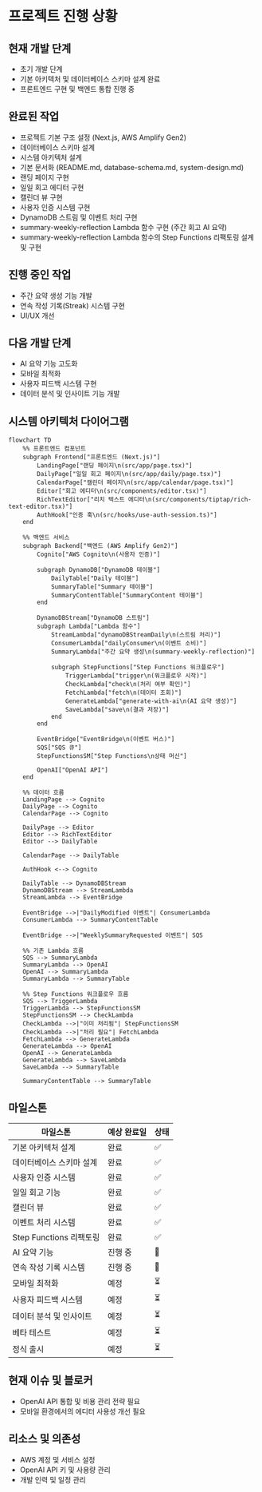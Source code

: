 # 프로젝트 진행 상황

## 현재 개발 단계
- 초기 개발 단계
- 기본 아키텍처 및 데이터베이스 스키마 설계 완료
- 프론트엔드 구현 및 백엔드 통합 진행 중

## 완료된 작업
- 프로젝트 기본 구조 설정 (Next.js, AWS Amplify Gen2)
- 데이터베이스 스키마 설계
- 시스템 아키텍처 설계
- 기본 문서화 (README.md, database-schema.md, system-design.md)
- 랜딩 페이지 구현
- 일일 회고 에디터 구현
- 캘린더 뷰 구현
- 사용자 인증 시스템 구현
- DynamoDB 스트림 및 이벤트 처리 구현
- summary-weekly-reflection Lambda 함수 구현 (주간 회고 AI 요약)
- summary-weekly-reflection Lambda 함수의 Step Functions 리팩토링 설계 및 구현

## 진행 중인 작업
- 주간 요약 생성 기능 개발
- 연속 작성 기록(Streak) 시스템 구현
- UI/UX 개선

## 다음 개발 단계
- AI 요약 기능 고도화
- 모바일 최적화
- 사용자 피드백 시스템 구현
- 데이터 분석 및 인사이트 기능 개발

## 시스템 아키텍처 다이어그램

```mermaid
flowchart TD
    %% 프론트엔드 컴포넌트
    subgraph Frontend["프론트엔드 (Next.js)"]
        LandingPage["랜딩 페이지\n(src/app/page.tsx)"]
        DailyPage["일일 회고 페이지\n(src/app/daily/page.tsx)"]
        CalendarPage["캘린더 페이지\n(src/app/calendar/page.tsx)"]
        Editor["회고 에디터\n(src/components/editor.tsx)"]
        RichTextEditor["리치 텍스트 에디터\n(src/components/tiptap/rich-text-editor.tsx)"]
        AuthHook["인증 훅\n(src/hooks/use-auth-session.ts)"]
    end

    %% 백엔드 서비스
    subgraph Backend["백엔드 (AWS Amplify Gen2)"]
        Cognito["AWS Cognito\n(사용자 인증)"]
        
        subgraph DynamoDB["DynamoDB 테이블"]
            DailyTable["Daily 테이블"]
            SummaryTable["Summary 테이블"]
            SummaryContentTable["SummaryContent 테이블"]
        end
        
        DynamoDBStream["DynamoDB 스트림"]
        subgraph Lambda["Lambda 함수"]
            StreamLambda["dynamoDBStreamDaily\n(스트림 처리)"]
            ConsumerLambda["dailyConsumer\n(이벤트 소비)"]
            SummaryLambda["주간 요약 생성\n(summary-weekly-reflection)"]
            
            subgraph StepFunctions["Step Functions 워크플로우"]
                TriggerLambda["trigger\n(워크플로우 시작)"]
                CheckLambda["check\n(처리 여부 확인)"]
                FetchLambda["fetch\n(데이터 조회)"]
                GenerateLambda["generate-with-ai\n(AI 요약 생성)"]
                SaveLambda["save\n(결과 저장)"]
            end
        end
        
        EventBridge["EventBridge\n(이벤트 버스)"]
        SQS["SQS 큐"]
        StepFunctionsSM["Step Functions\n상태 머신"]
        
        OpenAI["OpenAI API"]
    end

    %% 데이터 흐름
    LandingPage --> Cognito
    DailyPage --> Cognito
    CalendarPage --> Cognito
    
    DailyPage --> Editor
    Editor --> RichTextEditor
    Editor --> DailyTable
    
    CalendarPage --> DailyTable
    
    AuthHook <--> Cognito
    
    DailyTable --> DynamoDBStream
    DynamoDBStream --> StreamLambda
    StreamLambda --> EventBridge
    
    EventBridge -->|"DailyModified 이벤트"| ConsumerLambda
    ConsumerLambda --> SummaryContentTable
    
    EventBridge -->|"WeeklySummaryRequested 이벤트"| SQS
    
    %% 기존 Lambda 흐름
    SQS --> SummaryLambda
    SummaryLambda --> OpenAI
    OpenAI --> SummaryLambda
    SummaryLambda --> SummaryTable
    
    %% Step Functions 워크플로우 흐름
    SQS --> TriggerLambda
    TriggerLambda --> StepFunctionsSM
    StepFunctionsSM --> CheckLambda
    CheckLambda -->|"이미 처리됨"| StepFunctionsSM
    CheckLambda -->|"처리 필요"| FetchLambda
    FetchLambda --> GenerateLambda
    GenerateLambda --> OpenAI
    OpenAI --> GenerateLambda
    GenerateLambda --> SaveLambda
    SaveLambda --> SummaryTable
    
    SummaryContentTable --> SummaryTable
```

## 마일스톤
| 마일스톤 | 예상 완료일 | 상태 |
|---------|------------|------|
| 기본 아키텍처 설계 | 완료 | ✅ |
| 데이터베이스 스키마 설계 | 완료 | ✅ |
| 사용자 인증 시스템 | 완료 | ✅ |
| 일일 회고 기능 | 완료 | ✅ |
| 캘린더 뷰 | 완료 | ✅ |
| 이벤트 처리 시스템 | 완료 | ✅ |
| Step Functions 리팩토링 | 완료 | ✅ |
| AI 요약 기능 | 진행 중 | 🔄 |
| 연속 작성 기록 시스템 | 진행 중 | 🔄 |
| 모바일 최적화 | 예정 | ⏳ |
| 사용자 피드백 시스템 | 예정 | ⏳ |
| 데이터 분석 및 인사이트 | 예정 | ⏳ |
| 베타 테스트 | 예정 | ⏳ |
| 정식 출시 | 예정 | ⏳ |

## 현재 이슈 및 블로커
- OpenAI API 통합 및 비용 관리 전략 필요
- 모바일 환경에서의 에디터 사용성 개선 필요

## 리소스 및 의존성
- AWS 계정 및 서비스 설정
- OpenAI API 키 및 사용량 관리
- 개발 인력 및 일정 관리